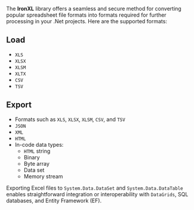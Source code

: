 The **IronXL** library offers a seamless and secure method for converting popular spreadsheet file formats into formats required for further processing in your .Net projects. Here are the supported formats:

## Load

- `XLS`
- `XLSX`
- `XLSM`
- `XLTX`
- `CSV`
- `TSV`

## Export

- Formats such as `XLS`, `XLSX`, `XLSM`, `CSV`, and `TSV`
- `JSON`
- `XML`
- `HTML`
- In-code data types:
  - `HTML` string
  - Binary
  - Byte array
  - Data set
  - Memory stream

Exporting Excel files to `System.Data.DataSet` and `System.Data.DataTable` enables straightforward integration or interoperability with `DataGrids`, SQL databases, and Entity Framework (EF).